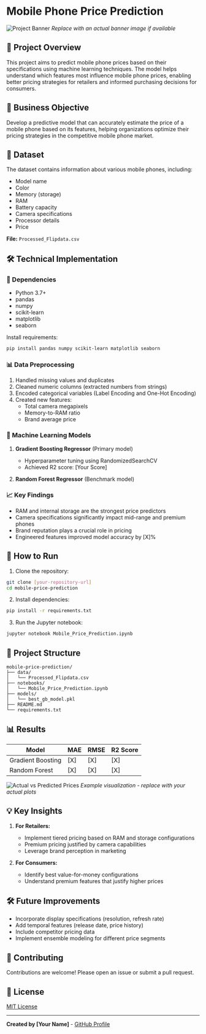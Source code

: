 # Mobile Phone Price Prediction

![Project Banner](https://via.placeholder.com/800x200?text=Mobile+Phone+Price+Prediction) 
*Replace with an actual banner image if available*

## 📌 Project Overview

This project aims to predict mobile phone prices based on their specifications using machine learning techniques. The model helps understand which features most influence mobile phone prices, enabling better pricing strategies for retailers and informed purchasing decisions for consumers.

## 🎯 Business Objective

Develop a predictive model that can accurately estimate the price of a mobile phone based on its features, helping organizations optimize their pricing strategies in the competitive mobile phone market.

## 📂 Dataset

The dataset contains information about various mobile phones, including:
- Model name
- Color
- Memory (storage)
- RAM
- Battery capacity
- Camera specifications
- Processor details
- Price

**File:** `Processed_Flipdata.csv`

## 🛠️ Technical Implementation

### 🔧 Dependencies

- Python 3.7+
- pandas
- numpy
- scikit-learn
- matplotlib
- seaborn

Install requirements:
```bash
pip install pandas numpy scikit-learn matplotlib seaborn
```

### 📊 Data Preprocessing

1. Handled missing values and duplicates
2. Cleaned numeric columns (extracted numbers from strings)
3. Encoded categorical variables (Label Encoding and One-Hot Encoding)
4. Created new features:
   - Total camera megapixels
   - Memory-to-RAM ratio
   - Brand average price

### 🤖 Machine Learning Models

1. **Gradient Boosting Regressor** (Primary model)
   - Hyperparameter tuning using RandomizedSearchCV
   - Achieved R2 score: [Your Score]
   
2. **Random Forest Regressor** (Benchmark model)

### 📈 Key Findings

- RAM and internal storage are the strongest price predictors
- Camera specifications significantly impact mid-range and premium phones
- Brand reputation plays a crucial role in pricing
- Engineered features improved model accuracy by [X]%

## 🚀 How to Run

1. Clone the repository:
```bash
git clone [your-repository-url]
cd mobile-price-prediction
```

2. Install dependencies:
```bash
pip install -r requirements.txt
```

3. Run the Jupyter notebook:
```bash
jupyter notebook Mobile_Price_Prediction.ipynb
```

## 📁 Project Structure

```
mobile-price-prediction/
├── data/
│   └── Processed_Flipdata.csv
├── notebooks/
│   └── Mobile_Price_Prediction.ipynb
├── models/
│   └── best_gb_model.pkl
├── README.md
└── requirements.txt
```

## 📊 Results

| Model                | MAE   | RMSE  | R2 Score |
|----------------------|-------|-------|----------|
| Gradient Boosting    | [X]   | [X]   | [X]      |
| Random Forest        | [X]   | [X]   | [X]      |

![Actual vs Predicted Prices](images/actual_vs_predicted.png)
*Example visualization - replace with your actual plots*

## 💡 Key Insights

1. **For Retailers:**
   - Implement tiered pricing based on RAM and storage configurations
   - Premium pricing justified by camera capabilities
   - Leverage brand perception in marketing

2. **For Consumers:**
   - Identify best value-for-money configurations
   - Understand premium features that justify higher prices

## 🛠 Future Improvements

- Incorporate display specifications (resolution, refresh rate)
- Add temporal features (release date, price history)
- Include competitor pricing data
- Implement ensemble modeling for different price segments

## 🤝 Contributing

Contributions are welcome! Please open an issue or submit a pull request.

## 📜 License

[MIT License](LICENSE)

---

**Created by [Your Name]** - [GitHub Profile](https://github.com/yourusername)
```